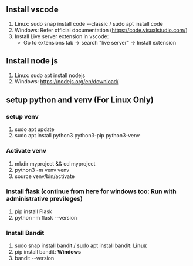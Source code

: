 ## Install vscode
1) Linux: sudo snap install code --classic / sudo apt install code
2) Windows: Refer official documentation (https://code.visualstudio.com/)
3) Install Live server extension in vscode:
     * Go to extensions tab -> search "live server" -> Install extension

## Install node js
1) Linux: sudo apt install nodejs
2) Windows: https://nodejs.org/en/download/

## setup python and venv (For Linux Only)
### setup venv
1) sudo apt update
2) sudo apt install python3 python3-pip python3-venv
### Activate venv
1) mkdir myproject && cd myproject
2) python3 -m venv venv
3) source venv/bin/activate
### Install flask (continue from here for windows too: Run with administrative previleges)
1) pip install Flask
2) python -m flask --version
### Install Bandit
1) sudo snap install bandit / sudo apt install bandit: **Linux**
2) pip install bandit: **Windows**
3) bandit --version
